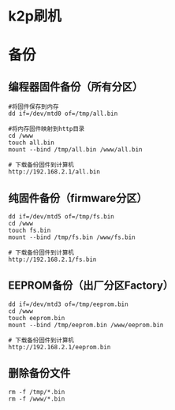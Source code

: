 # k2p刷机

# 备份

## 编程器固件备份（所有分区）

``` 
#将固件保存到内存
dd if=/dev/mtd0 of=/tmp/all.bin

#将内存固件映射到http目录
cd /www
touch all.bin
mount --bind /tmp/all.bin /www/all.bin

# 下载备份固件到计算机
http://192.168.2.1/all.bin
```

## 纯固件备份（firmware分区）

```
dd if=/dev/mtd5 of=/tmp/fs.bin
cd /www
touch fs.bin
mount --bind /tmp/fs.bin /www/fs.bin

# 下载备份固件到计算机
http://192.168.2.1/fs.bin
```

## EEPROM备份（出厂分区Factory）

```
dd if=/dev/mtd3 of=/tmp/eeprom.bin
cd /www
touch eeprom.bin
mount --bind /tmp/eeprom.bin /www/eeprom.bin

# 下载备份固件到计算机
http://192.168.2.1/eeprom.bin
```

## 删除备份文件 

```
rm -f /tmp/*.bin
rm -f /www/*.bin

```